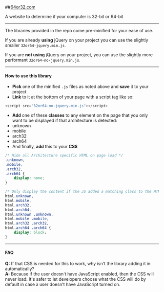 ##[64or32.com](http://www.64or32.com)

A website to determine if your computer is 32-bit or 64-bit

* * *

The libraries provided in the repo come pre-minified for your ease of use.

If you are already **using** jQuery on your project you can use the slightly smaller `32or64-jquery.min.js`.

If you are **not using** jQuery on your project, you can use the slightly more performant `32or64-no-jquery.min.js`.

* * *

#### How to use this library

* **Pick** one of the minified `.js` files as noted above and **save** it to your project
* **Link** to it at the bottom of your page with a script tag like so:
```javascript
<script src="32or64-no-jquery.min.js"></script>
```
* **Add** one of these **classes** to any element on the page that you only want to be displayed if that architecture is detected:
 * unknown
 * mobile
 * arch32
 * arch64
* And finally, **add** this to your **CSS**
```css
/* Hide all Architecture specific HTML on page load */
.unknown,
.mobile,
.arch32,
.arch64 {
    display: none;
}

/* Only display the content if the JS added a matching class to the HTML tag */
html.unknown,
html.mobile,
html.arch32,
html.arch64,
html.unknown .unknown,
html.mobile .mobile,
html.arch32 .arch32,
html.arch64 .arch64 {
    display: block;
}
```

* * *

#### FAQ

**Q:** If that CSS is needed for this to work, why isn't the library adding it in automatically?  
**A:** Because if the user doesn't have JavaScript enabled, then the CSS will never load. It's safer to let developers choose what the CSS will do by default in case a user doesn't have JavaScript turned on.
